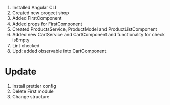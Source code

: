 1. Installed Angular CLI
2. Created new progect shop
3. Added FirstComponent
4. Added props for FirstComponent
5. Created ProductsService, ProductModel and ProductListComponent
6. Added new CartService and CartComponent and functionality for check isEmpty
7. Lint checked
8. Upd: added observable into CartComponent

# Update

1. Install prettier config
2. Delete First module
3. Change structure
